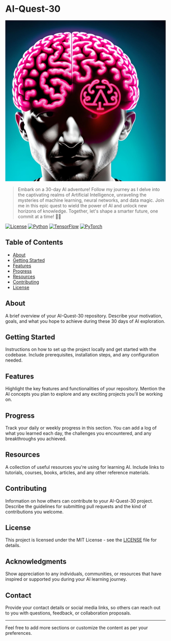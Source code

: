 # AI-Quest-30

<p align="center">
  <img src="https://github.com/Sreejavastar/AI-Quest-30/blob/main/Images/AI-Banner.jpg" alt="AI Quest 30 Logo">
</p>

> Embark on a 30-day AI adventure! Follow my journey as I delve into the captivating realms of Artificial Intelligence, unraveling the mysteries of machine learning, neural networks, and data magic. Join me in this epic quest to wield the power of AI and unlock new horizons of knowledge. Together, let's shape a smarter future, one commit at a time! 🚀🤖

[![License](https://img.shields.io/badge/License-MIT-blue.svg)](https://opensource.org/licenses/MIT)
[![Python](https://img.shields.io/badge/Python-3.8%2B-blue)](https://www.python.org/)
[![TensorFlow](https://img.shields.io/badge/TensorFlow-2.6.0-orange)](https://www.tensorflow.org/)
[![PyTorch](https://img.shields.io/badge/PyTorch-1.9.0-orange)](https://pytorch.org/)

## Table of Contents
- [About](#about)
- [Getting Started](#getting-started)
- [Features](#features)
- [Progress](#progress)
- [Resources](#resources)
- [Contributing](#contributing)
- [License](#license)

## About
A brief overview of your AI-Quest-30 repository. Describe your motivation, goals, and what you hope to achieve during these 30 days of AI exploration.

## Getting Started
Instructions on how to set up the project locally and get started with the codebase. Include prerequisites, installation steps, and any configuration needed.

## Features
Highlight the key features and functionalities of your repository. Mention the AI concepts you plan to explore and any exciting projects you'll be working on.

## Progress
Track your daily or weekly progress in this section. You can add a log of what you learned each day, the challenges you encountered, and any breakthroughs you achieved.

## Resources
A collection of useful resources you're using for learning AI. Include links to tutorials, courses, books, articles, and any other reference materials.

## Contributing
Information on how others can contribute to your AI-Quest-30 project. Describe the guidelines for submitting pull requests and the kind of contributions you welcome.

## License
This project is licensed under the MIT License - see the [LICENSE](LICENSE) file for details.

## Acknowledgments
Show appreciation to any individuals, communities, or resources that have inspired or supported you during your AI learning journey.

## Contact
Provide your contact details or social media links, so others can reach out to you with questions, feedback, or collaboration proposals.

---
Feel free to add more sections or customize the content as per your preferences.
